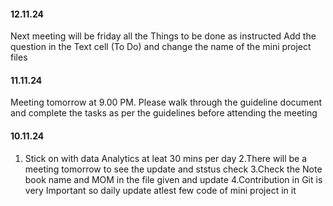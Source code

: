#### 12.11.24
Next meeting will be friday 
all the Things to be done as instructed
Add the question in the Text cell (To Do) and change the name of the mini project files

#### 11.11.24
Meeting tomorrow at 9.00 PM. Please walk through the guideline document and complete the tasks as per the guidelines before attending the meeting
#### 10.11.24
1. Stick on with data Analytics at leat 30 mins per day
2.There will be a meeting tomorrow to see the update and ststus check
3.Check the Note book name and MOM in the file given and update
4.Contribution in Git is very Important so daily update atlest few code of mini project in it
